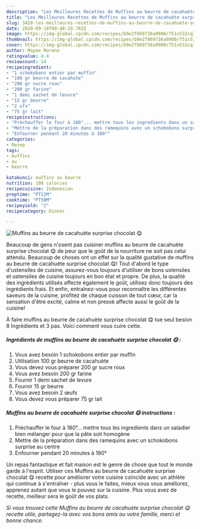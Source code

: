 ```yaml
---
description: "Les Meilleures Recettes de Muffins au beurre de cacahuète surprise chocolat 😋"
title: "Les Meilleures Recettes de Muffins au beurre de cacahuète surprise chocolat 😋"
slug: 3428-les-meilleures-recettes-de-muffins-au-beurre-de-cacahuete-surprise-chocolat
date: 2020-09-18T00:48:19.783Z
image: https://img-global.cpcdn.com/recipes/b9e2f869736a9900/751x532cq70/muffins-au-beurre-de-cacahuete-surprise-chocolat-😋-photo-principale-de-la-recette.jpg
thumbnail: https://img-global.cpcdn.com/recipes/b9e2f869736a9900/751x532cq70/muffins-au-beurre-de-cacahuete-surprise-chocolat-😋-photo-principale-de-la-recette.jpg
cover: https://img-global.cpcdn.com/recipes/b9e2f869736a9900/751x532cq70/muffins-au-beurre-de-cacahuete-surprise-chocolat-😋-photo-principale-de-la-recette.jpg
author: Mayme Moreno
ratingvalue: 4.4
reviewcount: 14
recipeingredient:
- "1 schokobons entier par muffin"
- "100 gr beurre de cacahute"
- "200 gr sucre roux"
- "200 gr farine"
- "1 demi sachet de levure"
- "15 gr beurre"
- "2 ufs"
- "75 gr lait"
recipeinstructions:
- "Préchauffer le four à 180°... mettre tous les ingredients dans un saladier bien mélanger pour que la pâte soit homogène"
- "Mettre de la préparation dans des ramequins avec un schokobons surprise au centre"
- "Enfourner pendant 20 minutes à 180°"
categories:
- Resep
tags:
- muffins
- au
- beurre

katakunci: muffins au beurre 
nutrition: 108 calories
recipecuisine: Indonesian
preptime: "PT12M"
cooktime: "PT50M"
recipeyield: "2"
recipecategory: Dinner

---
```



![Muffins au beurre de cacahuète surprise chocolat 😋](https://img-global.cpcdn.com/recipes/b9e2f869736a9900/751x532cq70/muffins-au-beurre-de-cacahuete-surprise-chocolat-😋-photo-principale-de-la-recette.jpg)

Beaucoup de gens n'osent pas cuisiner muffins au beurre de cacahuète surprise chocolat 😋 de peur que le goût de la nourriture ne soit pas celui attendu. Beaucoup de choses ont un effet sur la qualité gustative de muffins au beurre de cacahuète surprise chocolat 😋! Tout d'abord le type d'ustensiles de cuisine, assurez-vous toujours d'utiliser de bons ustensiles et ustensiles de cuisine toujours en bon état et propre. De plus, la qualité des ingrédients utilisés affecte également le goût, utilisez donc toujours des ingrédients frais. Et enfin, entraînez-vous pour reconnaître les différentes saveurs de la cuisine, profitez de chaque cuisson de tout cœur, car la sensation d'être excité, calme et non pressé affecte aussi le goût de la cuisine!

<!--inarticleads1-->

À faire muffins au beurre de cacahuète surprise chocolat 😋 tue seul besion 8 Ingrédients et 3 pas. Voici comment vous cuire cette.

##### Ingrédients de muffins au beurre de cacahuète surprise chocolat 😋 :

1. Vous avez besoin 1 schokobons entier par muffin
1. Utilisation 100 gr beurre de cacahuète
1. Vous devez vous préparer 200 gr sucre roux
1. Vous avez besoin 200 gr farine
1. Fournir 1 demi sachet de levure
1. Fournir 15 gr beurre
1. Vous avez besoin 2 œufs
1. Vous devez vous préparer 75 gr lait




<!--inarticleads2-->

##### Muffins au beurre de cacahuète surprise chocolat 😋 instructions :

1. Préchauffer le four à 180°... mettre tous les ingredients dans un saladier bien mélanger pour que la pâte soit homogène
1. Mettre de la préparation dans des ramequins avec un schokobons surprise au centre
1. Enfourner pendant 20 minutes à 180°




<!--inarticleads1-->

<p>
Un repas fantastique et fait maison est le genre de chose que tout le monde garde à l'esprit. Utiliser ces Muffins au beurre de cacahuète surprise chocolat 😋 recette pour améliorer votre cuisine coïncide avec un athlète qui continue à s'entraîner - plus vous le faites, mieux vous vous améliorez, apprenez autant que vous le pouvez sur la cuisine. Plus vous avez de recette, meilleur sera le goût de vos plats.
</p>

<p>
<i>Si vous trouvez cette Muffins au beurre de cacahuète surprise chocolat 😋 recette utile, partagez-la avec vos bons amis ou votre famille, merci et bonne chance.</i>
</p>
